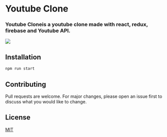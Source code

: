 # Youtube Clone

### Youtube  Cloneis a youtube clone made with react, redux, firebase and Youtube API. 


![](https://i.ytimg.com/vi/Mos5QJAje28/hq720.jpg?sqp=-oaymwEcCNAFEJQDSFXyq4qpAw4IARUAAIhCGAFwAcABBg==&rs=AOn4CLCFbVeOdpHjPmjEkLBCOpvPJC5eMg)

## Installation

```bash
npm run start
```


## Contributing
Pull requests are welcome. For major changes, please open an issue first to discuss what you would like to change.



## License
[MIT](https://choosealicense.com/licenses/mit/)
